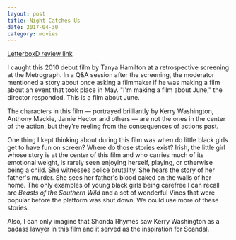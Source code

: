 ```yaml
---
layout: post
title: Night Catches Us 
date: 2017-04-30
category: movies
---
```

 
[LetterboxD review link](https://letterboxd.com/samarthbhaskar/film/night-catches-us/)

I caught this 2010 debut film by Tanya Hamilton at a retrospective screening at the Metrograph. In a Q&A session after the screening, the moderator mentioned a story about once asking a filmmaker if he was making a film about an event that took place in May. "I'm making a film about June," the director responded. This is a film about June. 

The characters in this film — portrayed brilliantly by Kerry Washington, Anthony Mackie, Jamie Hector and others — are not the ones in the center of the action, but they're reeling from the consequences of actions past. 

One thing I kept thinking about during this film was when do little black girls get to have fun on screen? Where do those stories exist? Irish, the little girl whose story is at the center of this film and who carries much of its emotional weight, is rarely seen enjoying herself, playing, or otherwise being a child. She witnesses police brutality. She hears the story of her father's murder. She sees her father's blood caked on the walls of her home. The only examples of young black girls being carefree I can recall are <em>Beasts of the Southern Wild</em> and a set of wonderful Vines that were popular before the platform was shut down. We could use more of these stories.

Also, I can only imagine that Shonda Rhymes saw Kerry Washington as a badass lawyer in this film and it served as the inspiration for Scandal. 